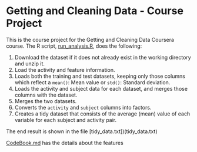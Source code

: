 # Getting and Cleaning Data - Course Project

This is the course project for the Getting and Cleaning Data Coursera course.
The R script, [run_analysis.R](run_analysis.R), does the following:
1. Download the dataset if it does not already exist in the working directory and unzip it.
2. Load the activity and feature information.
3. Loads both the training and test datasets, keeping only those columns which reflect a `mean()`: Mean value or `std()`: Standard deviation.
4. Loads the activity and subject data for each dataset, and merges those columns with the dataset.
5. Merges the two datasets.
6. Converts the `activity` and `subject` columns into factors.
7. Creates a tidy dataset that consists of the average (mean) value of each variable for each subject and activity pair.

The end result is shown in the file [tidy_data.txt])(tidy_data.txt)

 [CodeBook.md](CodeBook.md) has the details about the features